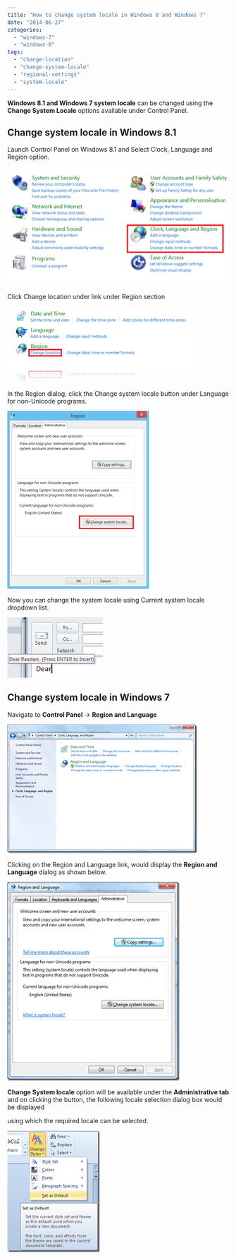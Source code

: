 ```yaml
---
title: "How to change system locale in Windows 8 and Windows 7"
date: "2014-06-27"
categories: 
  - "windows-7"
  - "windows-8"
tags: 
  - "change-location"
  - "change-system-locale"
  - "regional-settings"
  - "system-locale"
---
```


**Windows 8.1 and Windows 7 system locale** can be changed using the **Change System Locale** options available under Control Panel.

## Change system locale in Windows 8.1

Launch Control Panel on Windows 8.1 and Select Clock, Language and Region option.

[![Clock, Language and Region in Windows8.1](images/2_image_thumb86.png "Clock, Language and Region in Windows8.1")](http://blogmines.com/blog/wp-content/uploads/2014/06/image87.png)

Click Change location under link under Region section

[![Change location in Windows 8.1](images/1_image_thumb87.png "Change location in Windows 8.1")](http://blogmines.com/blog/wp-content/uploads/2014/06/image88.png)

In the Region dialog, click the Change system locale button under Language for non-Unicode programs.

[![Change system locale on Windows 8.1](images/1_image_thumb89.png "Change system locale on Windows 8.1")](http://blogmines.com/blog/wp-content/uploads/2014/06/image90.png)

Now you can change the system locale using Current system locale dropdown list.

[![Current system locale on Windows 8.1](images/image_thumb90.png "Current system locale on Windows 8.1")](http://blogmines.com/blog/wp-content/uploads/2014/06/image91.png)

## Change system locale in Windows 7

Navigate to **Control Panel** -> **Region and Language** 

[![Region and Language on Windows 7](images/1_image_thumb100.png "Region and Language on Windows 7")](http://blogmines.com/blog/wp-content/uploads/2009/07/image100.png)

Clicking on the Region and Language link, would display the **Region and Language** dialog as shown below.

[![Change system locale on Windows 7](images/1_image_thumb101.png "Change system locale on Windows 7")](http://blogmines.com/blog/wp-content/uploads/2009/07/image101.png)

**Change System locale** option will be available under the **Administrative tab** and on clicking the button, the following locale selection dialog box would be displayed

using which the required locale can be selected.

[![Region and Language Settings on Windows 7](images/image_thumb102.png "Region and Language Settings on Windows 7")](http://blogmines.com/blog/wp-content/uploads/2009/07/image102.png)
